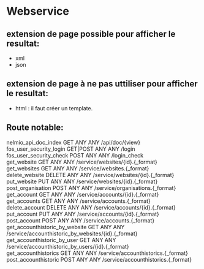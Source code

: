 # Webservice #


## extension de page possible pour afficher le resultat: ##

* xml
* json


## extension de page à ne pas uttiliser pour afficher le resultat: ##

* html : il faut créer un template.


## Route notable: ##

 nelmio_api_doc_index              GET      ANY    ANY  /api/doc/{view}
 fos_user_security_login           GET|POST ANY    ANY  /login                                              
 fos_user_security_check           POST     ANY    ANY  /login_check  
 get_website                       GET      ANY    ANY  /service/websites/{id}.{_format}                    
 get_websites                      GET      ANY    ANY  /service/websites.{_format}                         
 delete_website                    DELETE   ANY    ANY  /service/websites/{id}.{_format}                    
 put_website                       PUT      ANY    ANY  /service/websites/{id}.{_format}                    
 post_organisation                 POST     ANY    ANY  /service/organisations.{_format}                    
 get_account                       GET      ANY    ANY  /service/accounts/{id}.{_format}                    
 get_accounts                      GET      ANY    ANY  /service/accounts.{_format}                         
 delete_account                    DELETE   ANY    ANY  /service/accounts/{id}.{_format}                    
 put_account                       PUT      ANY    ANY  /service/accounts/{id}.{_format}                    
 post_account                      POST     ANY    ANY  /service/accounts.{_format}                         
 get_accounthistoric_by_website    GET      ANY    ANY  /service/accounthistoric_by_websites/{id}.{_format} 
 get_accounthistoric_by_user       GET      ANY    ANY  /service/accounthistoric_by_users/{id}.{_format}    
 get_accounthistorics              GET      ANY    ANY  /service/accounthistorics.{_format}                 
 post_accounthistoric              POST     ANY    ANY  /service/accounthistorics.{_format}